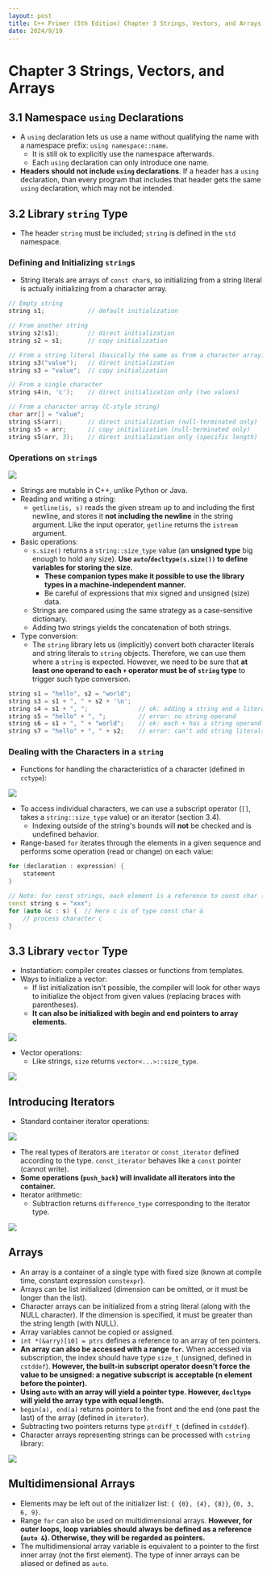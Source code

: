 ```yaml
---
layout: post
title: C++ Primer (5th Edition) Chapter 3 Strings, Vectors, and Arrays
date: 2024/9/19
---
```


# Chapter 3 Strings, Vectors, and Arrays

## 3.1 Namespace `using` Declarations

- A `using` declaration lets us use a name without qualifying the name with a namespace prefix: `using namespace::name`.
  - It is still ok to explicitly use the namespace afterwards.
  - Each `using` declaration can only introduce one name.
- **Headers should not include `using` declarations**. If a header has a `using` declaration, than every program that includes that header gets the same `using` declaration, which may not be intended.

## 3.2 Library `string` Type

- The header `string` must be included; `string` is defined in the `std` namespace.

### Defining and Initializing `string`s

- String literals are arrays of `const char`s, so initializing from a string literal is actually initializing from a character array.

```cpp
// Empty string
string s1;            // default initialization

// From another string
string s2(s1);		  // direct initialization
string s2 = s1; 	  // copy initialization

// From a string literal (basically the same as from a character array)
string s3("value");   // direct initialization
string s3 = "value";  // copy initialization

// From a single character
string s4(n, 'c');    // direct initialization only (two values)

// From a character array (C-style string)
char arr[] = "value";
string s5(arr);       // direct initialization (null-terminated only)
string s5 = arr;      // copy initialization (null-terminated only)
string s5(arr, 3);    // direct initialization only (specific length)
```

### Operations on `string`s

<img src="./attachments/table-3-2-string-operations.png" >

- Strings are mutable in C++, unlike Python or Java.
- Reading and writing a string:
  - `getline(is, s)` reads the given stream up to and including the first newline, and stores it **not including the newline** in the string argument. Like the input operator, `getline` returns the `istream` argument.
- Basic operations:
  - `s.size()` returns a `string::size_type` value (an **unsigned type** big enough to hold any size). **Use `auto`/`decltype(s.size())` to define variables for storing the size.**
    - **These companion types make it possible to use the library types in a machine-independent manner.**
    - Be careful of expressions that mix signed and unsigned (size) data.
  - Strings are compared using the same strategy as a case-sensitive dictionary.
  - Adding two strings yields the concatenation of both strings.
- Type conversion:
  - The `string` library lets us (implicitly) convert both character literals and string literals to `string` objects. Therefore, we can use them where a `string` is expected. However, we need to be sure that **at least one operand to each `+` operator must be of `string` type** to trigger such type conversion.

```cpp
string s1 = "hello", s2 = "world";
string s3 = s1 + ", " + s2 + '\n';
string s4 = s1 + ", ";              // ok: adding a string and a literal
string s5 = "hello" + ", ";         // error: no string operand
string s6 = s1 + ", " + "world";    // ok: each + has a string operand (left to right)
string s7 = "hello" + ", " + s2;    // error: can't add string literals
```

### Dealing with the Characters in a `string`

- Functions for handling the characteristics of a character (defined in `cctype`):

<img src="./attachments/table-3-3-cctype-functions.png" >

- To access individual characters, we can use a subscript operator (`[]`, takes a `string::size_type` value) or an iterator (section 3.4).
  - Indexing outside of the string's bounds will **not** be checked and is undefined behavior.
- Range-based `for` iterates through the elements in a given sequence and performs some operation (read or change) on each value:

```cpp
for (declaration : expression) {
    statement
}

// Note: for const strings, each element is a reference to const char (section 2.5)
const string s = "xxx";
for (auto &c : s) {  // Here c is of type const char &
    // process character c
}
```


## 3.3 Library `vector` Type

- Instantiation: compiler creates classes or functions from templates.
- Ways to initialize a vector:
	- If list initialization isn't possible, the compiler will look for other ways to initialize the object from given values (replacing braces with parentheses).
	- **It can also be initialized with begin and end pointers to array elements.**

<img src="./attachments/Pasted image 20240918161240.png" >

- Vector operations:
	- Like strings, `size` returns `vector<...>::size_type`.

<img src="./attachments/Pasted image 20240918162252.png" >

## Introducing Iterators

- Standard container iterator operations:

<img src="./attachments/Pasted image 20240918162707.png" >

- The real types of iterators are `iterator` or `const_iterator` defined according to the type. `const_iterator` behaves like a `const` pointer (cannot write).
- **Some operations (`push_back`) will invalidate all iterators into the container.**
- Iterator arithmetic:
	- Subtraction returns `difference_type` corresponding to the iterator type.

<img src="./attachments/Pasted image 20240918163254.png" >

## Arrays

- An array is a container of a single type with fixed size (known at compile time, constant expression `constexpr`).
- Arrays can be list initialized (dimension can be omitted, or it must be longer than the list).
- Character arrays can be initialized from a string literal (along with the NULL character). If the dimension is specified, it must be greater than the string length (with NULL).
- Array variables cannot be copied or assigned.
- `int *(&arry)[10] = ptrs` defines a reference to an array of ten pointers.
- **An array can also be accessed with a range `for`.** When accessed via subscription, the index should have type `size_t` (unsigned, defined in `cstddef`). **However, the built-in subscript operator doesn't force the value to be unsigned: a negative subscript is acceptable (n element before the pointer).**
- **Using `auto` with an array will yield a pointer type. However, `decltype` will yield the array type with equal length.**
- `begin(a), end(a)` returns pointers to the front and the end (one past the last) of the array (defined in `iterator`).
- Subtracting two pointers returns type `ptrdiff_t` (defined in `cstddef`).
- Character arrays representing strings can be processed with `cstring` library:

<img src="./attachments/Pasted image 20240918171344.png" >

## Multidimensional Arrays

- Elements may be left out of the initializer list: `{ {0}, {4}, {8}}`, `{0, 3, 6, 9}`.
- Range `for` can also be used on multidimensional arrays. **However, for outer loops, loop variables should always be defined as a reference (`auto &`). Otherwise, they will be regarded as pointers.**
- The multidimensional array variable is equivalent to a pointer to the first inner array (not the first element). The type of inner arrays can be aliased or defined as `auto`.

